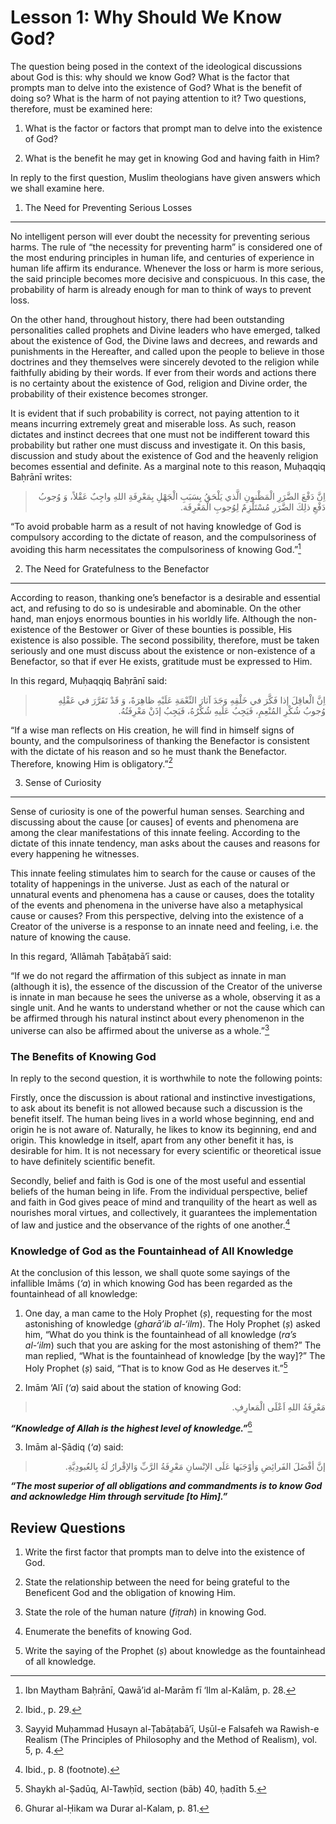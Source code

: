 Lesson 1: Why Should We Know God?
=================================

The question being posed in the context of the ideological discussions
about God is this: why should we know God? What is the factor that
prompts man to delve into the existence of God? What is the benefit of
doing so? What is the harm of not paying attention to it? Two questions,
therefore, must be examined here:

1. What is the factor or factors that prompt man to delve into the
existence of God?

2. What is the benefit he may get in knowing God and having faith in
Him?

In reply to the first question, Muslim theologians have given answers
which we shall examine here.

1. The Need for Preventing Serious Losses
-----------------------------------------

No intelligent person will ever doubt the necessity for preventing
serious harms. The rule of “the necessity for preventing harm” is
considered one of the most enduring principles in human life, and
centuries of experience in human life affirm its endurance. Whenever the
loss or harm is more serious, the said principle becomes more decisive
and conspicuous. In this case, the probability of harm is already enough
for man to think of ways to prevent loss.

On the other hand, throughout history, there had been outstanding
personalities called prophets and Divine leaders who have emerged,
talked about the existence of God, the Divine laws and decrees, and
rewards and punishments in the Hereafter, and called upon the people to
believe in those doctrines and they themselves were sincerely devoted to
the religion while faithfully abiding by their words. If ever from their
words and actions there is no certainty about the existence of God,
religion and Divine order, the probability of their existence becomes
stronger.

It is evident that if such probability is correct, not paying attention
to it means incurring extremely great and miserable loss. As such,
reason dictates and instinct decrees that one must not be indifferent
toward this probability but rather one must discuss and investigate it.
On this basis, discussion and study about the existence of God and the
heavenly religion becomes essential and definite. As a marginal note to
this reason, Muḥaqqiq Baḥrānī writes:

<blockquote dir="rtl">
  <p>
اِنَّ دَفْعَ الضَّرَرِ الْمَظْنونِ الَّذي يَلْحَقُ بِسَبَبِ الْجَهْلِ
بِمَعْرِفَةِ اللهِ واجِبٌ عَقْلاً، وَ وُجوبُ دَفْعِ ذلِكَ الضَّرَرِ
مُسْتَلْزِمٌ لِوُجوبِ الْمَعْرِفَة.
  </p>
</blockquote>

“To avoid probable harm as a result of not having knowledge of God is
compulsory according to the dictate of reason, and the compulsoriness of
avoiding this harm necessitates the compulsoriness of knowing God.”[^1]

2. The Need for Gratefulness to the Benefactor
----------------------------------------------

According to reason, thanking one’s benefactor is a desirable and
essential act, and refusing to do so is undesirable and abominable. On
the other hand, man enjoys enormous bounties in his worldly life.
Although the non-existence of the Bestower or Giver of these bounties is
possible, His existence is also possible. The second possibility,
therefore, must be taken seriously and one must discuss about the
existence or non-existence of a Benefactor, so that if ever He exists,
gratitude must be expressed to Him.

In this regard, Muḥaqqiq Baḥrānī said:

<blockquote dir="rtl">
  <p>
اِنَّ الْعاقِلَ إذا فَكَّرَ في خَلْقِهِ وَجَدَ آثارَ النِّعْمَةِ
عَلَيْهِ ظاهِرَةً، وَ قَدْ تَقَرَّرَ في عَقْلِهِ وُجوبُ شُكْرِ
المُنْعِمِ، فَيَجِبُ عَلَيهِ شُكْرُهُ، فَيَجِبُ إذَنْ مَعْرِفَتُهُ.
  </p>
</blockquote>

“If a wise man reflects on His creation, he will find in himself signs
of bounty, and the compulsoriness of thanking the Benefactor is
consistent with the dictate of his reason and so he must thank the
Benefactor. Therefore, knowing Him is obligatory.”[^2]

3. Sense of Curiosity
---------------------

Sense of curiosity is one of the powerful human senses. Searching and
discussing about the cause [or causes] of events and phenomena are among
the clear manifestations of this innate feeling. According to the
dictate of this innate tendency, man asks about the causes and reasons
for every happening he witnesses.

This innate feeling stimulates him to search for the cause or causes of
the totality of happenings in the universe. Just as each of the natural
or unnatural events and phenomena has a cause or causes, does the
totality of the events and phenomena in the universe have also a
metaphysical cause or causes? From this perspective, delving into the
existence of a Creator of the universe is a response to an innate need
and feeling, i.e. the nature of knowing the cause.

In this regard, ‘Allāmah Ṭabāṭabā’ī said:

“If we do not regard the affirmation of this subject as innate in man
(although it is), the essence of the discussion of the Creator of the
universe is innate in man because he sees the universe as a whole,
observing it as a single unit. And he wants to understand whether or not
the cause which can be affirmed through his natural instinct about every
phenomenon in the universe can also be affirmed about the universe as a
whole.”[^3]

### The Benefits of Knowing God

In reply to the second question, it is worthwhile to note the following
points:

Firstly, once the discussion is about rational and instinctive
investigations, to ask about its benefit is not allowed because such a
discussion is the benefit itself. The human being lives in a world whose
beginning, end and origin he is not aware of. Naturally, he likes to
know its beginning, end and origin. This knowledge in itself, apart from
any other benefit it has, is desirable for him. It is not necessary for
every scientific or theoretical issue to have definitely scientific
benefit.

Secondly, belief and faith is God is one of the most useful and
essential beliefs of the human being in life. From the individual
perspective, belief and faith in God gives peace of mind and tranquility
of the heart as well as nourishes moral virtues, and collectively, it
guarantees the implementation of law and justice and the observance of
the rights of one another.[^4]

### Knowledge of God as the Fountainhead of All Knowledge

At the conclusion of this lesson, we shall quote some sayings of the
infallible Imāms (*‘a*) in which knowing God has been regarded as the
fountainhead of all knowledge:

1. One day, a man came to the Holy Prophet (*ṣ*), requesting for the
most astonishing of knowledge (*gharā’ib al-‘ilm*). The Holy Prophet
(*ṣ*) asked him, “What do you think is the fountainhead of all knowledge
(*ra’s al-‘ilm*) such that you are asking for the most astonishing of
them?” The man replied, “What is the fountainhead of knowledge [by the
way]?” The Holy Prophet (*ṣ*) said, “That is to know God as He deserves
it.”[^5]

2. Imām ‘Alī (*‘a*) said about the station of knowing God:

<blockquote dir="rtl">
  <p>
مَعْرِفَةُ اللهِ اَعْلَى الْمَعارِفِ.
  </p>
</blockquote>

***“Knowledge of Allah is the highest level of knowledge.”***[^6]

3. Imām al-Ṣādiq (*‘a*) said:

<blockquote dir="rtl">
  <p>
إنَّ أفْضَلَ الفَرائِضِ وَأوْجَبَها عَلَى الإنْسانِ مَعْرِفَةُ
الرَّبِّ وَالإقْرارُ لَهُ بِالعُبودِيَّةِ.
  </p>
</blockquote>

***“The most superior of all obligations and commandments is to know God
and acknowledge Him through servitude [to Him].”***

Review Questions
----------------

1. Write the first factor that prompts man to delve into the existence
of God.

2. State the relationship between the need for being grateful to the
Beneficent God and the obligation of knowing Him.

3. State the role of the human nature (*fiṭrah*) in knowing God.

4. Enumerate the benefits of knowing God.

5. Write the saying of the Prophet (*ṣ*) about knowledge as the
fountainhead of all knowledge.

[^1]: Ibn Maytham Baḥrānī, Qawā’id al-Marām fī ‘Ilm al-Kalām, p. 28.

[^2]: Ibid., p. 29.

[^3]: Sayyid Muḥammad Ḥusayn al-Ṭabāṭabā’ī, Uṣūl-e Falsafeh wa Rawish-e
Realism (The Principles of Philosophy and the Method of Realism), vol.
5, p. 4.

[^4]: Ibid., p. 8 (footnote).

[^5]: Shaykh al-Ṣadūq, Al-Tawḥīd, section (bāb) 40, ḥadīth 5.

[^6]: Ghurar al-Ḥikam wa Durar al-Kalam, p. 81.


